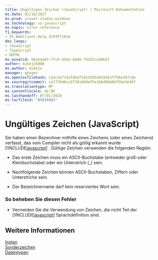 ```yaml
---
title: Ungültiges Zeichen (JavaScript) | Microsoft-Dokumentation
ms.date: 01/18/2017
ms.prod: visual-studio-windows
ms.technology: vs-javascript
ms.topic: error-reference
f1_keywords:
- VS.WebClient.Help.SCRIPT1014
dev_langs:
- JavaScript
- TypeScript
- DHTML
ms.assetid: b6a54a93-7fc9-459a-bdd6-f42d1ce40b5f
author: mikejo5000
ms.author: mikejo
manager: ghogen
ms.openlocfilehash: c2dc3e733afdb4f3d25595e819163ff56e397c6e
ms.sourcegitcommit: ca777040ca372014b9af5e188d9b60bf56e3e36f
ms.translationtype: MT
ms.contentlocale: de-DE
ms.lasthandoff: 07/01/2020
ms.locfileid: "85816942"
---
```

# <a name="invalid-character-javascript"></a>Ungültiges Zeichen (JavaScript)
Sie haben einen Bezeichner mithilfe eines Zeichens (oder eines Zeichens) verfasst, das vom Compiler nicht als gültig erkannt wurde [!INCLUDE[javascript](../../javascript/includes/javascript-md.md)] . Gültige Zeichen verwenden die folgenden Regeln:  
  
- Das erste Zeichen muss ein ASCII-Buchstabe (entweder groß-oder Kleinbuchstabe) oder ein Unterstrich (_) sein.  
  
- Nachfolgende Zeichen können ASCII-Buchstaben, Ziffern oder Unterstriche sein.  
  
- Der Bezeichnername darf kein reserviertes Wort sein.  
  
### <a name="to-correct-this-error"></a>So beheben Sie diesen Fehler  
  
- Vermeiden Sie die Verwendung von Zeichen, die nicht Teil der [!INCLUDE[javascript](../../javascript/includes/javascript-md.md)] Sprachdefinition sind.  
  
## <a name="see-also"></a>Weitere Informationen  
 [Instan](../../javascript/variables-javascript.md)   
 [Sonderzeichen](../../javascript/advanced/special-characters-javascript.md)   
 [Datentypen](../../javascript/data-types-javascript.md)